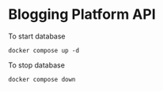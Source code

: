 # Blogging Platform API

To start database

```
docker compose up -d
```

To stop database 

```
docker compose down
```
